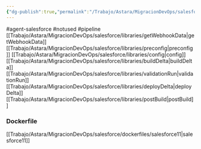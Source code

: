 ```yaml
---
{"dg-publish":true,"permalink":"/Trabajo/Astara/MigracionDevOps/salesforce/pipelines/master/pipeline-git2SF/"}
---
```



#agent-salesforce 
#notused 
#pipeline 
[[Trabajo/Astara/MigracionDevOps/salesforce/libraries/getWebhookData\|getWebhookData]]
[[Trabajo/Astara/MigracionDevOps/salesforce/libraries/preconfig\|preconfig]]
[[Trabajo/Astara/MigracionDevOps/salesforce/libraries/config\|config]]
[[Trabajo/Astara/MigracionDevOps/salesforce/libraries/buildDelta\|buildDelta]]
[[Trabajo/Astara/MigracionDevOps/salesforce/libraries/validationRun\|validationRun]]
[[Trabajo/Astara/MigracionDevOps/salesforce/libraries/deployDelta\|deployDelta]]
[[Trabajo/Astara/MigracionDevOps/salesforce/libraries/postBuild\|postBuild]]

### Dockerfile

[[Trabajo/Astara/MigracionDevOps/salesforce/dockerfiles/salesforce11\|salesforce11]]
